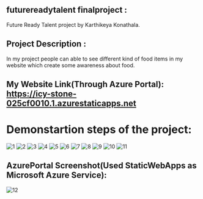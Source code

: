 ## futurereadytalent finalproject : 
 Future Ready Talent project by Karthikeya Konathala.

## Project Description : 
 In my project people can able to see different kind of food items in my website which create some awareness about food.

## My Website Link(Through Azure Portal): https://icy-stone-025cf0010.1.azurestaticapps.net

# Demonstartion steps of the project:
![1](https://user-images.githubusercontent.com/100104826/175761072-a0fb2291-93fe-41d5-acf7-3aeca164aa1a.png)
![2](https://user-images.githubusercontent.com/100104826/175761078-ae6dbebf-3443-4f1f-9964-37e3fbe43403.png)
![3](https://user-images.githubusercontent.com/100104826/175761080-62dea7a7-a63d-4fe3-853a-ab079b117963.png)
![4](https://user-images.githubusercontent.com/100104826/175761082-57a096d1-9da7-4707-9c9f-330f6975a53b.png)
![5](https://user-images.githubusercontent.com/100104826/175761085-ace7dd4a-7495-49fa-80c5-63419c79bf6e.png)
![6](https://user-images.githubusercontent.com/100104826/175761087-8840fbeb-b6ed-4c4a-abbc-26890facbb5a.png)
![7](https://user-images.githubusercontent.com/100104826/175761089-c7008fdf-b14f-4442-8839-7e1d12e863b0.png)
![8](https://user-images.githubusercontent.com/100104826/175761091-0653dc19-b764-49d3-8b5d-ada0742ef7f7.png)
![9](https://user-images.githubusercontent.com/100104826/175761099-04b45e33-3fef-40cf-80f8-791321457fa2.png)
![10](https://user-images.githubusercontent.com/100104826/175761104-ad9d7848-0d92-4462-a1d9-fd1c3c5e924c.png)
![11](https://user-images.githubusercontent.com/100104826/175761108-206efb1f-0fcd-4310-ab62-fc02ed13140f.png)

## AzurePortal Screenshot(Used StaticWebApps as Microsoft Azure Service):
![12](https://user-images.githubusercontent.com/100104826/174629976-ebe3d556-913b-4376-a508-71cf4ed50ce3.png)


